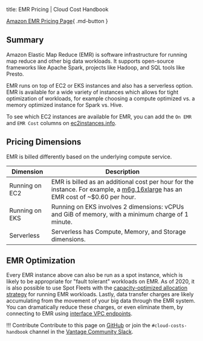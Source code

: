 title: EMR Pricing | Cloud Cost Handbook

[Amazon EMR Pricing Page](https://aws.amazon.com/emr/pricing/){ .md-button }

## Summary

Amazon Elastic Map Reduce (EMR) is software infrastructure for running map reduce and other big data workloads. It supports open-source frameworks like Apache Spark, projects like Hadoop, and SQL tools like Presto.

EMR runs on top of EC2 or EKS instances and also has a serverless option. EMR is available for a wide variety of instances which allows for tight optimization of workloads, for example choosing a compute optimized vs. a memory optimized instance for Spark vs. Hive.

To see which EC2 instances are available for EMR, you can add the `On EMR` and `EMR Cost` columns on [ec2instances.info](https://instances.vantage.sh).

## Pricing Dimensions

EMR is billed differently based on the underlying compute service.

| Dimension      | Description                                                                                                                                                                              |
| -------------- | ---------------------------------------------------------------------------------------------------------------------------------------------------------------------------------------- |
| Running on EC2 | EMR is billed as an additional cost per hour for the instance. For example, a [m6g.16xlarge](https://instances.vantage.sh/aws/ec2/m6g.16xlarge.html) has an EMR cost of ~$0.60 per hour. |
| Running on EKS | Running on EKS involves 2 dimensions: vCPUs and GiB of memory, with a minimum charge of 1 minute.                                                                                        |
| Serverless     | Serverless has Compute, Memory, and Storage dimensions.                                                                                                                                  |

## EMR Optimization

Every EMR instance above can also be run as a spot instance, which is likely to be appropriate for "fault tolerant" workloads on EMR. As of 2020, it is also possible to use Spot Fleets with the [capacity-optimized allocation strategy](https://aws.amazon.com/blogs/big-data/optimizing-amazon-emr-for-resilience-and-cost-with-capacity-optimized-spot-instances/) for running EMR workloads. Lastly, data transfer charges are likely accumulating from the movement of your big data through the EMR system. You can dramatically reduce these charges, or even eliminate them, by connecting to EMR using [interface VPC endpoints](https://docs.aws.amazon.com/emr/latest/ManagementGuide/interface-vpc-endpoint.html).

!!! Contribute
Contribute to this page on [GitHub](https://github.com/vantage-sh/handbook) or join the `#cloud-costs-handbook` channel in the [Vantage Community Slack](https://join.slack.com/t/vantagecommunity/shared_invite/zt-1szz6puz7-zRuJ8J4OJIiBFlcTobYZXA).
